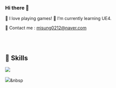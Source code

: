 ### Hi there 👋

<p>💖 I love playing games!
🌱 I’m currently learning UE4.

💬 Contact me : misung0212@naver.com</p>

<br><br>

<h2>🔨 Skills </h2>
<img src="https://img.shields.io/badge/JAVA-007396?style=flat-square&logo=Python&logoColor=white"/></a>&nbsp


<img src="https://img.shields.io/badge/쓰고자하는_텍스트-컬러코드?style=flat-square&logo=Java&logoColor=white"/></a>&nbsp 

<!--
**MisungKims/MisungKims** is a ✨ _special_ ✨ repository because its `README.md` (this file) appears on your GitHub profile.

Here are some ideas to get you started:

- 🔭 I’m currently working on ...
- 🌱 I’m currently learning ...
- 👯 I’m looking to collaborate on ...
- 🤔 I’m looking for help with ...
- 💬 Ask me about ...
- 📫 How to reach me: ...
- 😄 Pronouns: ...
- ⚡ Fun fact: ...
-->
